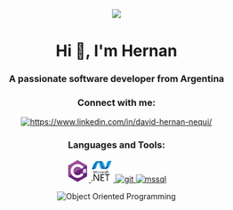 <div id="header" align="center">
  <img src="https://keepcoding.io/wp-content/uploads/2023/11/image-73.png" width="200" />
 
  <h1>Hi 👋, I'm Hernan</h1>
<h3>A passionate software developer from Argentina</h3>

<h3>Connect with me:</h3>
<p>
<a href="https://linkedin.com/in/david-hernan-nequi/" target="blank"><img src="https://raw.githubusercontent.com/rahuldkjain/github-profile-readme-generator/master/src/images/icons/Social/linked-in-alt.svg" alt="https://www.linkedin.com/in/david-hernan-nequi/" height="30" width="40" /></a>
</p>

<h3>Languages and Tools:</h3>
<p>
  <a href="https://www.w3schools.com/cs/" target="_blank" rel="noreferrer"> <img src="https://raw.githubusercontent.com/devicons/devicon/master/icons/csharp/csharp-original.svg" alt="csharp" width="40" height="40"/> </a> 
  <a href="https://dotnet.microsoft.com/" target="_blank" rel="noreferrer"> <img src="https://raw.githubusercontent.com/devicons/devicon/master/icons/dot-net/dot-net-original-wordmark.svg" alt="dotnet" width="40" height="40"/> </a> 
  <a href="https://git-scm.com/" target="_blank" rel="noreferrer"> <img src="https://www.vectorlogo.zone/logos/git-scm/git-scm-icon.svg" alt="git" width="40" height="40"/> </a> 
  <a href="https://www.microsoft.com/en-us/sql-server" target="_blank" rel="noreferrer"> <img src="https://www.svgrepo.com/show/303229/microsoft-sql-server-logo.svg" alt="mssql" width="40" height="40"/> </a> </p>
  <a> <img src="https://w7.pngwing.com/pngs/615/978/png-transparent-developer-development-object-oriented-programming-software-technology-icon-thumbnail.png" alt="Object Oriented Programming" width="40" height="40" /> </a>
</div>
